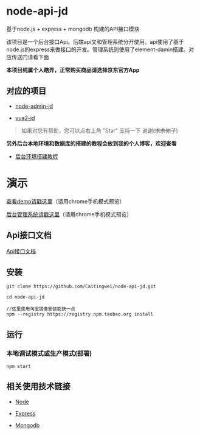 # node-api-jd

基于node.js + express + mongodb 构建的API接口模块

该项目是一个后台接口Api。后端api又和管理系统分开使用。api使用了基于node.js的express来做接口的开发。管理系统则使用了element-damin搭建。对应传送门请看下面

__本项目纯属个人瞎弄，正常购买商品请选择京东官方App__

## 对应的项目

- [node-admin-jd](https://github.com/Caitingwei/node-admin-jd)

- [vue2-jd](https://github.com/Caitingwei/vue2-jd)

>  如果对您有帮助，您可以点右上角 "Star" 支持一下 谢谢(~~求求你了~~)

__另外后台本地环境和数据库的搭建的教程会放到我的个人博客，欢迎查看__

- [后台环境搭建教程](https://caitingwei.github.io/2018/03/02/%E4%BB%8Enode%E5%90%8E%E5%8F%B0%E6%9C%AC%E5%9C%B0%E7%8E%AF%E5%A2%83%E6%90%AD%E5%BB%BA%E5%88%B0%E6%9C%8D%E5%8A%A1%E5%99%A8%E9%83%A8%E7%BD%B2/)

# 演示

[查看demo请戳这里](http://awei.fun/mobile)（请用chrome手机模式预览）

[后台管理系统请戳这里](http://awei.fun/admin)（请用chrome手机模式预览）


## Api接口文档

[Api接口文档](https://github.com/Caitingwei/node-api-jd/blob/master/API.md#1%E8%8E%B7%E5%8F%96%E6%96%87%E7%AB%A0%E5%88%97%E8%A1%A8)

## 安装
```
git clone https://github.com/Caitingwei/node-api-jd.git

cd node-api-jd

//这里使用淘宝镜像安装能快一点
npm --registry https://registry.npm.taobao.org install

```
## 运行

### 本地调试模式或生产模式(部署)

```
npm start

```

## 相关使用技术链接

- [Node](https://github.com/nodejs/node)

- [Express](https://github.com/expressjs/express)

- [Mongodb](https://www.mongodb.com/)